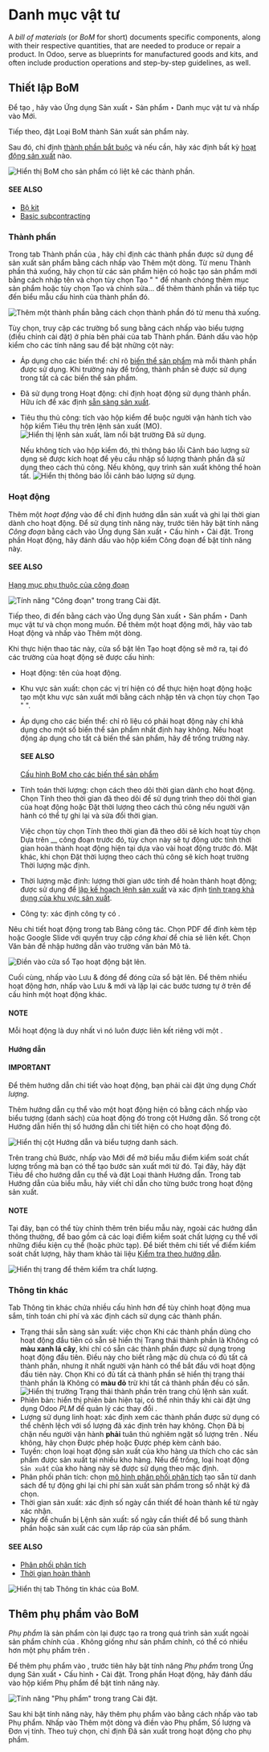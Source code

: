 # Danh mục vật tư

A *bill of materials* (or *BoM* for short) documents specific components, along with their
respective quantities, that are needed to produce or repair a product. In Odoo,  serve as
blueprints for manufactured goods and kits, and often include production operations and step-by-step
guidelines, as well.

## Thiết lập BoM

Để tạo , hãy vào Ứng dụng Sản xuất ‣ Sản phẩm ‣ Danh mục vật tư và nhấp vào Mới.

Tiếp theo, đặt Loại BoM thành Sản xuất sản phẩm này.

Sau đó, chỉ định [thành phần bắt buộc](#manufacturing-basic-setup-setup-components) và nếu cần, hãy xác định bất kỳ [hoạt động sản xuất](#manufacturing-basic-setup-setup-operations) nào.

![Hiển thị BoM cho sản phẩm có liệt kê các thành phần.](applications/inventory_and_mrp/manufacturing/basic_setup/bill_configuration/bom-example.png)

#### SEE ALSO
- [Bộ kit](../advanced_configuration/kit_shipping.md)
- [Basic subcontracting](../subcontracting/subcontracting_basic.md)

<a id="manufacturing-basic-setup-setup-components"></a>

### Thành phần

Trong tab Thành phần của , hãy chỉ định các thành phần được sử dụng để sản xuất sản phẩm bằng cách nhấp vào Thêm một dòng. Từ menu Thành phần thả xuống, hãy chọn từ các sản phẩm hiện có hoặc tạo sản phẩm mới bằng cách nhập tên và chọn tùy chọn Tạo " " để nhanh chóng thêm mục sản phẩm hoặc tùy chọn Tạo và chỉnh sửa... để thêm thành phần và tiếp tục đến biểu mẫu cấu hình của thành phần đó.

![Thêm một thành phần bằng cách chọn thành phần đó từ menu thả xuống.](applications/inventory_and_mrp/manufacturing/basic_setup/bill_configuration/component.png)

Tùy chọn, truy cập các trường bổ sung bằng cách nhấp vào biểu tượng <i class="oi oi-settings-adjust"></i> (điều chỉnh cài đặt) ở phía bên phải của tab Thành phần. Đánh dấu vào hộp kiểm cho các tính năng sau để bật những cột này:

- Áp dụng cho các biến thể: chỉ rõ [biến thể sản phẩm](../advanced_configuration/product_variants.md) mà mỗi thành phần được sử dụng. Khi trường này để trống, thành phần sẽ được sử dụng trong tất cả các biến thể sản phẩm.

<a id="manufacturing-basic-setup-consumed-in-operation"></a>
- Đã sử dụng trong Hoạt động: chỉ định hoạt động sử dụng thành phần. Hữu ích để xác định [sẵn sàng sản xuất](#manufacturing-basic-setup-manufacturing-readiness).
- Tiêu thụ thủ công: tích vào hộp kiểm để buộc người vận hành tích vào hộp kiểm Tiêu thụ trên lệnh sản xuất (MO).
  ![Hiển thị lệnh sản xuất, làm nổi bật trường *Đã sử dụng*.](applications/inventory_and_mrp/manufacturing/basic_setup/bill_configuration/consumed-field.png)

  Nếu không tích vào hộp kiểm đó, thì thông báo lỗi Cảnh báo lượng sử dụng sẽ được kích hoạt để yêu cầu nhập số lượng thành phần đã sử dụng theo cách thủ công. Nếu không, quy trình sản xuất không thể hoàn tất.
  ![Hiển thị thông báo lỗi cảnh báo lượng sử dụng.](applications/inventory_and_mrp/manufacturing/basic_setup/bill_configuration/consumption-warning.png)

<a id="manufacturing-basic-setup-setup-operations"></a>

### Hoạt động

Thêm một *hoạt động* vào  để chỉ định hướng dẫn sản xuất và ghi lại thời gian dành cho hoạt động. Để sử dụng tính năng này, trước tiên hãy bật tính năng *Công đoạn* bằng cách vào Ứng dụng Sản xuất ‣ Cấu hình ‣ Cài đặt. Trong phần Hoạt động, hãy đánh dấu vào hộp kiểm Công đoạn để bật tính năng này.

#### SEE ALSO
[Hạng mục phụ thuộc của công đoạn](../advanced_configuration/work_order_dependencies.md)

![Tính năng "Công đoạn" trong trang Cài đặt.](applications/inventory_and_mrp/manufacturing/basic_setup/bill_configuration/enable-work-orders.png)

Tiếp theo, đi đến  bằng cách vào Ứng dụng Sản xuất ‣ Sản phẩm ‣ Danh mục vật tư và chọn  mong muốn. Để thêm một hoạt động mới, hãy vào tab Hoạt động và nhấp vào Thêm một dòng.

Khi thực hiện thao tác này, cửa sổ bật lên Tạo hoạt động sẽ mở ra, tại đó các trường của hoạt động sẽ được cấu hình:

- Hoạt động: tên của hoạt động.
- Khu vực sản xuất: chọn các vị trí hiện có để thực hiện hoạt động hoặc tạo một khu vực sản xuất mới bằng cách nhập tên và chọn tùy chọn Tạo " ".
- Áp dụng cho các biến thể: chỉ rõ liệu có phải hoạt động này chỉ khả dụng cho một số biến thể sản phẩm nhất định hay không. Nếu hoạt động áp dụng cho tất cả biến thể sản phẩm, hãy để trống trường này.

  #### SEE ALSO
  [Cấu hình BoM cho các biến thể sản phẩm](../advanced_configuration/product_variants.md)
- Tính toán thời lượng: chọn cách theo dõi thời gian dành cho hoạt động. Chọn Tính theo thời gian đã theo dõi để sử dụng trình theo dõi thời gian của hoạt động hoặc Đặt thời lượng theo cách thủ công nếu người vận hành có thể tự ghi lại và sửa đổi thời gian.

  Việc chọn tùy chọn Tính theo thời gian đã theo dõi sẽ kích hoạt tùy chọn Dựa trên \_\_ công đoạn trước đó, tùy chọn này sẽ tự động ước tính thời gian hoàn thành hoạt động hiện tại dựa vào vài hoạt động trước đó. Mặt khác, khi chọn Đặt thời lượng theo cách thủ công sẽ kích hoạt trường Thời lượng mặc định.
- Thời lượng mặc định: lượng thời gian ước tính để hoàn thành hoạt động; được sử dụng để [lập kế hoạch lệnh sản xuất](https://www.youtube.com/watch?v=TK55jIq00pc) và xác định [tình trạng khả dụng của khu vực sản xuất](https://www.youtube.com/watch?v=3YwFlD97Bio).
- Công ty: xác định công ty có .

Nêu chi tiết hoạt động trong tab Bảng công tác. Chọn PDF để đính kèm tệp hoặc Google Slide với quyền truy cập *công khai* để chia sẻ liên kết. Chọn Văn bản để nhập hướng dẫn vào trường văn bản Mô tả.

![Điền vào cửa sổ Tạo hoạt động bật lên.](applications/inventory_and_mrp/manufacturing/basic_setup/bill_configuration/create-operations.png)

Cuối cùng, nhấp vào Lưu & đóng để đóng cửa sổ bật lên. Để thêm nhiều hoạt động hơn, nhấp vào Lưu & mới và lặp lại các bước tương tự ở trên để cấu hình một hoạt động khác.

#### NOTE
Mỗi hoạt động là duy nhất vì nó luôn được liên kết riêng với một .

#### Hướng dẫn

#### IMPORTANT
Để thêm hướng dẫn chi tiết vào hoạt động, bạn phải cài đặt ứng dụng *Chất lượng*.

Thêm hướng dẫn cụ thể vào một hoạt động hiện có bằng cách nhấp vào biểu tượng <i class="fa fa-list-ul"></i> (danh sách) của hoạt động đó trong cột Hướng dẫn. Số trong cột Hướng dẫn hiển thị số hướng dẫn chi tiết hiện có cho hoạt động đó.

![Hiển thị cột Hướng dẫn và biểu tượng danh sách.](applications/inventory_and_mrp/manufacturing/basic_setup/bill_configuration/add-instructions.png)

Trên trang chủ Bước, nhấp vào Mới để mở biểu mẫu điểm kiểm soát chất lượng trống mà bạn có thể tạo bước sản xuất mới từ đó. Tại đây, hãy đặt Tiêu đề cho hướng dẫn cụ thể và đặt Loại thành Hướng dẫn. Trong tab Hướng dẫn của biểu mẫu, hãy viết chỉ dẫn cho từng bước trong hoạt động sản xuất.

#### NOTE
Tại đây, bạn có thể tùy chỉnh thêm trên biểu mẫu này, ngoài các hướng dẫn thông thường, để bao gồm cả các loại điểm kiểm soát chất lượng cụ thể với những điều kiện cụ thể (hoặc phức tạp). Để biết thêm chi tiết về điểm kiểm soát chất lượng, hãy tham khảo tài liệu [Kiểm tra theo hướng dẫn](../../quality/quality_check_types/instructions_check.md).

![Hiển thị trang để thêm kiểm tra chất lượng.](applications/inventory_and_mrp/manufacturing/basic_setup/bill_configuration/steps.png)

### Thông tin khác

Tab Thông tin khác chứa nhiều cấu hình  hơn để tùy chỉnh hoạt động mua sắm, tính toán chi phí và xác định cách sử dụng các thành phần.

<a id="manufacturing-basic-setup-manufacturing-readiness"></a>
- Trạng thái sẵn sàng sản xuất: việc chọn Khi các thành phần dùng cho hoạt động đầu tiên có sẵn sẽ hiển thị Trạng thái thành phần là Không có **màu xanh lá cây**, khi chỉ có sẵn các thành phần được sử dụng trong hoạt động đầu tiên. Điều này cho biết rằng mặc dù chưa có đủ tất cả thành phần, nhưng ít nhất người vận hành có thể bắt đầu với hoạt động đầu tiên này. Chọn Khi có đủ tất cả thành phần sẽ hiển thị trạng thái thành phần là Không có **màu đỏ** trừ khi tất cả thành phần đều có sẵn.
  ![Hiển thị trường *Trạng thái thành phần* trên trang chủ lệnh sản xuất.](applications/inventory_and_mrp/manufacturing/basic_setup/bill_configuration/component-status.png)
- Phiên bản: hiển thị phiên bản  hiện tại, có thể nhìn thấy khi cài đặt ứng dụng Odoo *PLM* để quản lý các thay đổi .
- Lượng sử dụng linh hoạt: xác định xem các thành phần được sử dụng có thể chênh lệch với số lượng đã xác định trên  hay không. Chọn Đã bị chặn nếu người vận hành **phải** tuân thủ nghiêm ngặt số lượng trên . Nếu không, hãy chọn Được phép hoặc Được phép kèm cảnh báo.
- Tuyến: chọn loại hoạt động sản xuất của kho hàng ưa thích cho các sản phẩm được sản xuất tại nhiều kho hàng. Nếu để trống, loại hoạt động `Sản xuất` của kho hàng này sẽ được sử dụng theo mặc định.
- Phân phối phân tích: chọn [mô hình phân phối phân tích](../../../finance/accounting/reporting/analytic_accounting.md) tạo sẵn từ danh sách để tự động ghi lại chi phí sản xuất sản phẩm trong sổ nhật ký đã chọn.
- Thời gian sản xuất: xác định số ngày cần thiết để hoàn thành  kể từ ngày xác nhận.
- Ngày để chuẩn bị Lệnh sản xuất: số ngày cần thiết để bổ sung thành phần hoặc sản xuất các cụm lắp ráp của sản phẩm.

#### SEE ALSO
- [Phân phối phân tích](../../../finance/accounting/reporting/analytic_accounting.md)
- [Thời gian hoàn thành](../../inventory/warehouses_storage/replenishment/lead_times.md)

![Hiển thị tab *Thông tin khác* của BoM.](applications/inventory_and_mrp/manufacturing/basic_setup/bill_configuration/misc-tab.png)

## Thêm phụ phẩm vào BoM

*Phụ phẩm* là sản phẩm còn lại được tạo ra trong quá trình sản xuất ngoài sản phẩm chính của . Không giống như sản phẩm chính, có thể có nhiều hơn một phụ phẩm trên .

Để thêm phụ phẩm vào , trước tiên hãy bật tính năng *Phụ phẩm* trong Ứng dụng Sản xuất ‣ Cấu hình ‣ Cài đặt. Trong phần Hoạt động, hãy đánh dấu vào hộp kiểm Phụ phẩm để bật tính năng này.

![Tính năng "Phụ phẩm" trong trang Cài đặt.](applications/inventory_and_mrp/manufacturing/basic_setup/bill_configuration/by-products.png)

Sau khi bật tính năng này, hãy thêm phụ phẩm vào  bằng cách nhấp vào tab Phụ phẩm. Nhấp vào Thêm một dòng và điền vào Phụ phẩm, Số lượng và Đơn vị tính. Theo tuỳ chọn, chỉ định Đã sản xuất trong hoạt động cho phụ phẩm.
